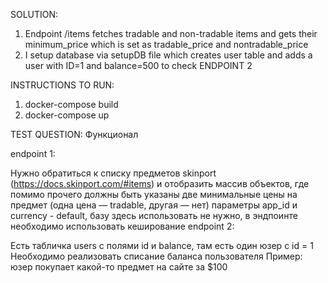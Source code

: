 SOLUTION: <br>
1) Endpoint /items fetches tradable and non-tradable items and gets their minimum_price which is set as tradable_price and nontradable_price
2) I setup database via setupDB file which creates user table and adds a user with ID=1 and balance=500 to check ENDPOINT 2

INSTRUCTIONS TO RUN:
1) docker-compose build
2) docker-compose up

TEST QUESTION:
Функционал

endpoint 1:

Нужно обратиться к списку предметов skinport (https://docs.skinport.com/#items) и отобразить массив объектов, где помимо прочего должны быть указаны две минимальные цены на предмет (одна цена — tradable, другая — нет) параметры app_id и currency - default, базу здесь использовать не нужно, в эндпоинте необходимо использовать кеширование
endpoint 2:

Есть табличка users с полями id и balance, там есть один юзер с id = 1
Необходимо реализовать списание баланса пользователя
Пример: юзер покупает какой-то предмет на сайте за $100

